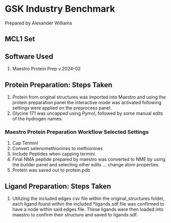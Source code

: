 # GSK Industry Benchmark
Prepared by Alexander Williams
## MCL1 Set
## Software Used
1. Maestro Protein Prep v.2024-02
## Protein Preparation: Steps Taken
1. Protein from original structures was imported into Maestro and using the protein preparation panel the interactive mode was activated following settings were applied on the preprocess panel.
2. Glycine 171 was uncapped using Pymol, followed by some manual edits of the hydrogen names.
### Maestro Protein Preparation Workflow Selected Settings
   1. Cap Termini
   2. Convert selenomethionines to methionines
   3. Include Peptides when capping termini.
2. Final NMA peptide prepared by maestro was converted to NME by using the builder panel and selecting other edits ... change atom properties.
3. Protein was saved out to protein.pdb

## Ligand Preparation: Steps Taken
1. Utilizing the included edges csv file within the original_structures folder, each ligand found within the included *ligands.sdf file was confirmed to have a node within said edges file. These ligands were then loaded into maestro to confirm their structure and saved to ligands.sdf.

